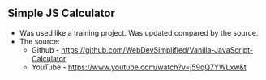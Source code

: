 ## Simple JS Calculator ##
* Was used like a training project. Was updated compared by the source.
* The source:
  * Github  - https://github.com/WebDevSimplified/Vanilla-JavaScript-Calculator
  * YouTube - https://www.youtube.com/watch?v=j59qQ7YWLxw&t
